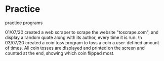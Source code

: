 # Practice
practice programs

01/07/20 created a web scraper to scrape the website "toscrape.com", and display a random quote along with its author, every time it is run. \n
03/07/20 created a coin toss program to toss a coin a user-defined amount of times. All coin tosses are displayed and printed on the screen and counted at the end, showing which coin flipped most.
